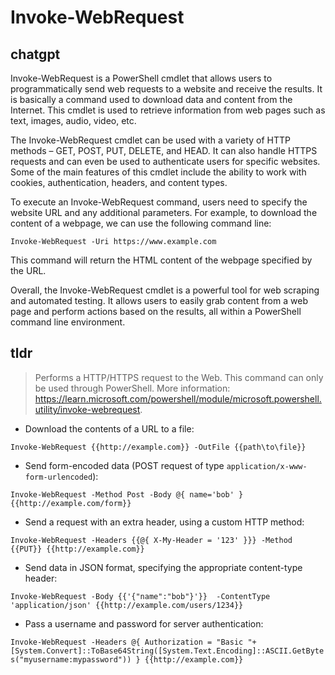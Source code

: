 # Invoke-WebRequest 
## chatgpt 
Invoke-WebRequest is a PowerShell cmdlet that allows users to programmatically send web requests to a website and receive the results. It is basically a command used to download data and content from the Internet. This cmdlet is used to retrieve information from web pages such as text, images, audio, video, etc.

The Invoke-WebRequest cmdlet can be used with a variety of HTTP methods – GET, POST, PUT, DELETE, and HEAD. It can also handle HTTPS requests and can even be used to authenticate users for specific websites. Some of the main features of this cmdlet include the ability to work with cookies, authentication, headers, and content types.

To execute an Invoke-WebRequest command, users need to specify the website URL and any additional parameters. For example, to download the content of a webpage, we can use the following command line:

`Invoke-WebRequest -Uri https://www.example.com`

This command will return the HTML content of the webpage specified by the URL.

Overall, the Invoke-WebRequest cmdlet is a powerful tool for web scraping and automated testing. It allows users to easily grab content from a web page and perform actions based on the results, all within a PowerShell command line environment. 

## tldr 
 
> Performs a HTTP/HTTPS request to the Web.
> This command can only be used through PowerShell.
> More information: <https://learn.microsoft.com/powershell/module/microsoft.powershell.utility/invoke-webrequest>.

- Download the contents of a URL to a file:

`Invoke-WebRequest {{http://example.com}} -OutFile {{path\to\file}}`

- Send form-encoded data (POST request of type `application/x-www-form-urlencoded`):

`Invoke-WebRequest -Method Post -Body @{ name='bob' } {{http://example.com/form}}`

- Send a request with an extra header, using a custom HTTP method:

`Invoke-WebRequest -Headers {{@{ X-My-Header = '123' }}} -Method {{PUT}} {{http://example.com}}`

- Send data in JSON format, specifying the appropriate content-type header:

`Invoke-WebRequest -Body {{'{"name":"bob"}'}}  -ContentType 'application/json' {{http://example.com/users/1234}}`

- Pass a username and password for server authentication:

`Invoke-WebRequest -Headers @{ Authorization = "Basic "+ [System.Convert]::ToBase64String([System.Text.Encoding]::ASCII.GetBytes("myusername:mypassword")) } {{http://example.com}}`
